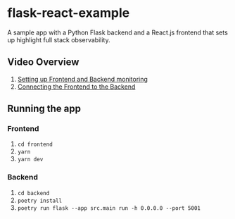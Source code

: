 # flask-react-example
A sample app with a Python Flask backend and a React.js frontend that sets up highlight full stack observability.

## Video Overview

1. [Setting up Frontend and Backend monitoring](https://www.loom.com/share/Flask-ReactJS-Full-Stack-Instrumentation-3c27f858c43d4412811f765c41ed6869)
2. [Connecting the Frontend to the Backend](https://www.loom.com/share/Flask-with-ReactJS-Frontend-Setting-Up-Cohesion-1b41956c10014c5ea87c0267686ec51f)

## Running the app

### Frontend
1. `cd frontend`
2. `yarn`
3. `yarn dev`

### Backend
1. `cd backend`
2. `poetry install`
3. `poetry run flask --app src.main run -h 0.0.0.0 --port 5001`
